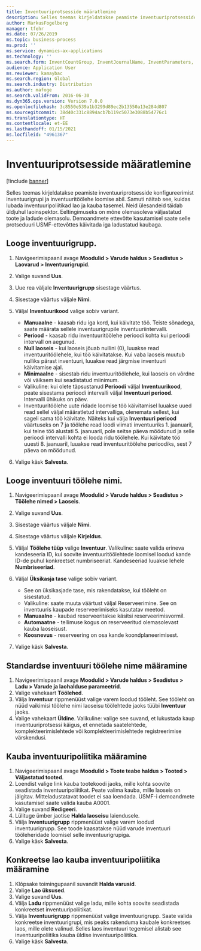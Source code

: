 ```yaml
---
title: Inventuuriprotsesside määratlemine
description: Selles teemas kirjeldatakse peamiste inventuuriprotsesside konfigureerimist inventuurigrupi ja inventuuritöölehe loomise abil.
author: MarkusFogelberg
manager: tfehr
ms.date: 07/26/2019
ms.topic: business-process
ms.prod: ''
ms.service: dynamics-ax-applications
ms.technology: ''
ms.search.form: InventCountGroup, InventJournalName, InventParameters, EcoResProductDetailsExtended, InventItemLocation, InventLocationIdLookup
audience: Application User
ms.reviewer: kamaybac
ms.search.region: Global
ms.search.industry: Distribution
ms.author: mafoge
ms.search.validFrom: 2016-06-30
ms.dyn365.ops.version: Version 7.0.0
ms.openlocfilehash: 3c8550e539a1b3299d89ec2b13550a13e284d807
ms.sourcegitcommit: 38d40c331c8894acb7b119c5073e3088b54776c1
ms.translationtype: HT
ms.contentlocale: et-EE
ms.lasthandoff: 01/15/2021
ms.locfileid: "4961367"
---
```

# <a name="define-inventory-counting-processes"></a>Inventuuriprotsesside määratlemine

[!include [banner](../../includes/banner.md)]

Selles teemas kirjeldatakse peamiste inventuuriprotsesside konfigureerimist inventuurigrupi ja inventuuritöölehe loomise abil. Samuti näitab see, kuidas lubada inventuuripoliitikad lao ja kauba tasemel. Neid ülesandeid täidab üldjuhul laoinspektor. Eeltingimuseks on mõne olemasoleva väljastatud toote ja ladude olemasolu. Demoandmete ettevõtte kasutamisel saate selle protseduuri USMF-ettevõttes käivitada iga ladustatud kaubaga.


## <a name="create-a-counting-group"></a>Looge inventuurigrupp.
1. Navigeerimispaanil avage **Moodulid > Varude haldus > Seadistus > Laovarud > Inventuurigrupid**.
2. Valige suvand **Uus**.
3. Uue rea väljale **Inventuurigrupp** sisestage väärtus.
4. Sisestage väärtus väljale **Nimi**.
5. Väljal **Inventuurikood** valige sobiv variant.

    - **Manuaalne** - kaasab ridu iga kord, kui käivitate töö. Teiste sõnadega, saate määrata sellele inventuurigrupile inventuuriintervalli.  
    - **Periood** - kaasab ridu inventuuritöölehe perioodi kohta kui perioodi intervall on aegunud.  
    - **Null laoseis** - kui laoseis jõuab nullini (0), luuakse read inventuuritöölehele, kui töö käivitatakse. Kui vaba laoseis muutub nulliks pärast inventuuri, luuakse read järgmise inventuuri käivitamise ajal.  
    - **Minimaalne** - sisestab ridu inventuuritöölehele, kui laoseis on võrdne või väiksem kui seadistatud miinimum.  
    - Valikuline: kui olete täpsustanud **Perioodi** väljal **Inventuurikood**, peate sisestama perioodi intervalli väljal **Inventuuri periood**. Intervalli ühikuks on päev.  
    - Inventuuritöölehe uute ridade loomise töö käivitamisel luuakse uued read sellel väljal määratletud intervalliga, olenemata sellest, kui sageli sama töö käivitate. Näiteks kui välja **Inventuuri periood** väärtuseks on 7 ja töölehe read loodi viimati inventuuriks 1. jaanuaril, kui teine töö alustati 5. jaanuaril, pole seitse päeva möödunud ja selle perioodi intervalli kohta ei looda ridu töölehele. Kui käivitate töö uuesti 8. jaanuaril, luuakse read inventuuritöölehe perioodiks, sest 7 päeva on möödunud.  

6. Valige käsk **Salvesta**.

## <a name="create-a-counting-journal-name"></a>Looge inventuuri töölehe nimi.
1. Navigeerimispaanil avage **Moodulid > Varude haldus > Seadistus > Töölehe nimed > Laoseis**.
2. Valige suvand **Uus**.
3. Sisestage väärtus väljale **Nimi**.
4. Sisestage väärtus väljale **Kirjeldus**.
5. Väljal **Töölehe tüüp** valige **Inventuur**. Valikuline: saate valida erineva kandeseeria ID, kui soovite inventuuritöölehtede loomisel loodud kande ID-de puhul konkreetset numbriseeriat. Kandeseeriad luuakse lehele **Numbriseeriad**.  
6. Väljal **Üksikasja tase** valige sobiv variant.  

    - See on üksikasjade tase, mis rakendatakse, kui tööleht on sisestatud.  
    - Valikuline: saate muuta väärtust väljal Reserveerimine. See on inventuuris kaupade reserveerimiseks kasutatav meetod.   
    - **Manuaalne** - kaubad reserveeritakse käsitsi reserveerimisvormil.  
    - **Automaatne** - tellimuse kogus on reserveeritud olemasolevast kauba laoseisust.   
    - **Koosnevus** - reserveering on osa kande koondplaneerimisest.  

7. Valige käsk **Salvesta**.

## <a name="set-standard-counting-journal-name"></a>Standardse inventuuri töölehe nime määramine
1. Navigeerimispaanil avage **Moodulid > Varude haldus > Seadistus > Ladu > Varude ja laohalduse parameetrid**.
2. Valige vahekaart **Töölehed**.
3. Välja **Inventuur** rippmenüüst valige varem loodud tööleht. See tööleht on nüüd vaikimisi töölehe nimi laoseisu töölehtede jaoks tüübi **Inventuur** jaoks.  
4. Valige vahekaart **Üldine**. Valikuline: valige see suvand, et lukustada kaup inventuuriprotsessi käigus, et ennetada saatelehtede, komplekteerimislehtede või komplekteerimislehtede registreerimise värskendusi.  

## <a name="set-the-counting-policy-for-an-item"></a>Kauba inventuuripoliitika määramine
1. Navigeerimispaanil avage **Moodulid > Toote teabe haldus > Tooted > Väljastatud tooted**.
2. Loendist valige link kauba tootekoodi jaoks, mille kohta soovite seadistada inventuuripoliitikat. Peate valima kauba, mille laoseis on jälgitav. Mitteladustatavat toodet ei saa loendada. USMF-i demoandmete kasutamisel saate valida kauba A0001.  
3. Valige suvand **Redigeeri**.
4. Lülituge ümber jaotise **Halda laoseisu** laiendusele.
5. Välja **Inventuurigrupp** rippmenüüst valige varem loodud inventuurigrupp. See toode kaasatakse nüüd varude inventuuri tööleheridade loomisel selle inventuurigrupiga.  
6. Valige käsk **Salvesta**.

## <a name="set-the-counting-policy-for-an-item-in-a-specific-warehouse"></a>Konkreetse lao kauba inventuuripoliitika määramine
1. Klõpsake toimingupaanil suvandit **Halda varusid**.
2. Valige **Lao üksused**.
3. Valige suvand **Uus**.
4. Välja **Ladu** rippmenüüst valige ladu, mille kohta soovite seadistada konkreetset inventuuripoliitikat.
5. Välja **Inventuurigrupp** rippmenüüst valige inventuurigrupp. Saate valida konkreetse inventuurigrupi, mis peaks rakenduma kaubale konkreetses laos, mille olete valinud. Selles laos inventuuri tegemisel alistab see inventuuripoliitika kauba üldise inventuuripoliitika.  
6. Valige käsk **Salvesta**.

